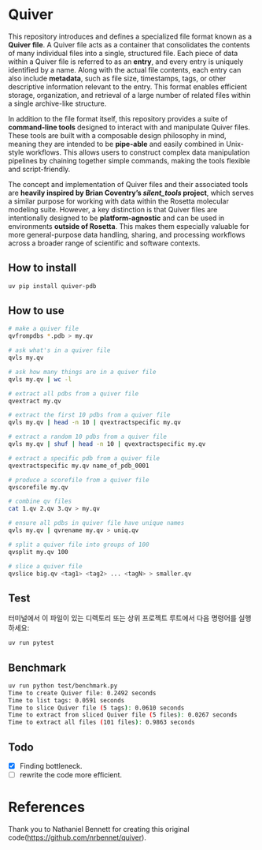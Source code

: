 # Quiver

This repository introduces and defines a specialized file format known as a **Quiver file**. A Quiver file acts as a container that consolidates the contents of many individual files into a single, structured file. Each piece of data within a Quiver file is referred to as an **entry**, and every entry is uniquely identified by a name. Along with the actual file contents, each entry can also include **metadata**, such as file size, timestamps, tags, or other descriptive information relevant to the entry. This format enables efficient storage, organization, and retrieval of a large number of related files within a single archive-like structure.

In addition to the file format itself, this repository provides a suite of **command-line tools** designed to interact with and manipulate Quiver files. These tools are built with a composable design philosophy in mind, meaning they are intended to be **pipe-able** and easily combined in Unix-style workflows. This allows users to construct complex data manipulation pipelines by chaining together simple commands, making the tools flexible and script-friendly.

The concept and implementation of Quiver files and their associated tools are **heavily inspired by Brian Coventry’s _silent_tools_ project**, which serves a similar purpose for working with data within the Rosetta molecular modeling suite. However, a key distinction is that Quiver files are intentionally designed to be **platform-agnostic** and can be used in environments **outside of Rosetta**. This makes them especially valuable for more general-purpose data handling, sharing, and processing workflows across a broader range of scientific and software contexts.

## How to install

```bash
uv pip install quiver-pdb
```

## How to use

```bash
# make a quiver file
qvfrompdbs *.pdb > my.qv

# ask what's in a quiver file
qvls my.qv

# ask how many things are in a quiver file
qvls my.qv | wc -l

# extract all pdbs from a quiver file
qvextract my.qv

# extract the first 10 pdbs from a quiver file
qvls my.qv | head -n 10 | qvextractspecific my.qv

# extract a random 10 pdbs from a quiver file
qvls my.qv | shuf | head -n 10 | qvextractspecific my.qv

# extract a specific pdb from a quiver file
qvextractspecific my.qv name_of_pdb_0001

# produce a scorefile from a quiver file
qvscorefile my.qv

# combine qv files
cat 1.qv 2.qv 3.qv > my.qv

# ensure all pdbs in quiver file have unique names
qvls my.qv | qvrename my.qv > uniq.qv

# split a quiver file into groups of 100
qvsplit my.qv 100

# slice a quiver file
qvslice big.qv <tag1> <tag2> ... <tagN> > smaller.qv
```

## Test

터미널에서 이 파일이 있는 디렉토리 또는 상위 프로젝트 루트에서 다음 명령어를 실행하세요:

```bash
uv run pytest
```

## Benchmark


```bash
uv run python test/benchmark.py
Time to create Quiver file: 0.2492 seconds
Time to list tags: 0.0591 seconds
Time to slice Quiver file (5 tags): 0.0610 seconds
Time to extract from sliced Quiver file (5 files): 0.0267 seconds
Time to extract all files (101 files): 0.9863 seconds
```

## Todo

- [X] Finding bottleneck.
- [ ] rewrite the code more efficient.

# References

Thank you to Nathaniel Bennett for creating this original code(https://github.com/nrbennet/quiver).
